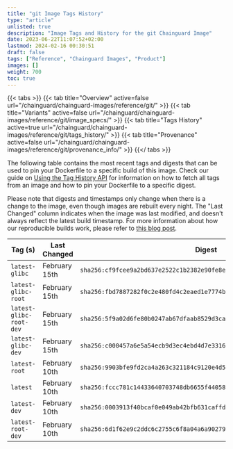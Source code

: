 ```yaml
---
title: "git Image Tags History"
type: "article"
unlisted: true
description: "Image Tags and History for the git Chainguard Image"
date: 2023-06-22T11:07:52+02:00
lastmod: 2024-02-16 00:30:51
draft: false
tags: ["Reference", "Chainguard Images", "Product"]
images: []
weight: 700
toc: true
---
```


{{< tabs >}}
{{< tab title="Overview" active=false url="/chainguard/chainguard-images/reference/git/" >}}
{{< tab title="Variants" active=false url="/chainguard/chainguard-images/reference/git/image_specs/" >}}
{{< tab title="Tags History" active=true url="/chainguard/chainguard-images/reference/git/tags_history/" >}}
{{< tab title="Provenance" active=false url="/chainguard/chainguard-images/reference/git/provenance_info/" >}}
{{</ tabs >}}

The following table contains the most recent tags and digests that can be used to pin your Dockerfile to a specific build of this image. Check our guide on [Using the Tag History API](/chainguard/chainguard-images/using-the-tag-history-api/) for information on how to fetch all tags from an image and how to pin your Dockerfile to a specific digest.

Please note that digests and timestamps only change when there is a change to the image, even though images are rebuilt every night. The "Last Changed" column indicates when the image was last modified, and doesn't always reflect the latest build timestamp. For more information about how our reproducible builds work, please refer to [this blog post](https://www.chainguard.dev/unchained/reproducing-chainguards-reproducible-image-builds).

| Tag (s)                  | Last Changed  | Digest                                                                    |
|--------------------------|---------------|---------------------------------------------------------------------------|
|  `latest-glibc`          | February 15th | `sha256:cf9fcee9a2bd637e2522c1b2382e90fe8e298977f0b743a41940a08d8896b3ff` |
|  `latest-glibc-root`     | February 15th | `sha256:fbd7887282f0c2e480fd4c2eaed1e7774b7273611a64aaa55c36d7ab50e32634` |
|  `latest-glibc-root-dev` | February 15th | `sha256:5f9a02d6fe80b0247ab67dfaab8529d3ca5c1c1eb2f4b61494c0bd5357ed13de` |
|  `latest-glibc-dev`      | February 15th | `sha256:c000457a6e5a54ecb9d3ec4ebd4d7e3316edfc6e618c66d372db4188f827abdc` |
|  `latest-root`           | February 10th | `sha256:9903bfe9fd2ca4a263c321184c9120e4d524f0c9cfc76ab37fafc4f444ebbf6b` |
|  `latest`                | February 10th | `sha256:fccc781c14433640703748db6655f440587dc4a72dcdc2ae5084879c6e7f2692` |
|  `latest-dev`            | February 10th | `sha256:0003913f40bcaf0e049ab42bfb631caffd2fb9c0dab4f9dfb87635aa8c903dce` |
|  `latest-root-dev`       | February 10th | `sha256:6d1f62e9c2ddc6c2755c6f8a04a6a9027995c500d9e9746c9b9b03e7c18cd04a` |

